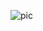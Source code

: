 ![pic](https://user-images.githubusercontent.com/94950365/216807731-5380bdf1-cc83-43fc-b0af-5377d0d0baf2.png)

